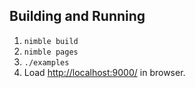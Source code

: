 ## Building and Running

1. `nimble build`
2. `nimble pages`
3. `./examples`
4. Load [http://localhost:9000/](http://localhost:9000/) in browser.
